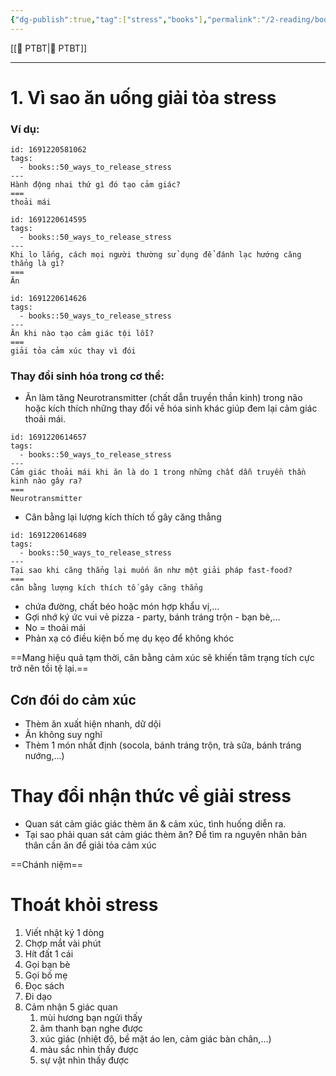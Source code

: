 ```yaml
---
{"dg-publish":true,"tag":["stress","books"],"permalink":"/2-reading/books-mad-bear/50-cach-giai-stress-ma-khong-can-an-uong/","dgPassFrontmatter":true}
---
```


[[💎 PTBT\|💎 PTBT]]
___


# 1. Vì sao ăn uống giải tỏa stress

### Ví dụ:
```anki
id: 1691220581062
tags:
  - books::50_ways_to_release_stress
---
Hành động nhai thứ gì đó tạo cảm giác?
===
thoải mái
```



```anki
id: 1691220614595
tags:
  - books::50_ways_to_release_stress
---
Khi lo lắng, cách mọi người thường sử dụng để đánh lạc hướng căng thẳng là gì?
===
Ăn
```


```anki
id: 1691220614626
tags:
  - books::50_ways_to_release_stress
---
Ăn khi nào tạo cảm giác tội lỗi?
===
giải tỏa cảm xúc thay vì đói
```




### Thay đổi sinh hóa trong cơ thể:
- Ăn làm tăng Neurotransmitter (chất dẫn truyền thần kinh) trong não hoặc kích thích những thay đổi về hóa sinh khác giúp đem lại cảm giác thoải mái.
```anki
id: 1691220614657
tags:
  - books::50_ways_to_release_stress
---
Cảm giác thoải mái khi ăn là do 1 trong những chất dẫn truyền thần kinh nào gây ra?
===
Neurotransmitter
```

- Cân bằng lại lượng kích thích tố gây căng thẳng
```anki
id: 1691220614689
tags:
  - books::50_ways_to_release_stress
---
Tại sao khi căng thẳng lại muốn ăn như một giải pháp fast-food?
===
cân bằng lượng kích thích tố gây căng thẳng
```

- chứa đường, chất béo hoặc món hợp khẩu vị,...
- Gợi nhớ ký ức vui vẻ
pizza - party, bánh tráng trộn - bạn bè,...
- No = thoải mái
- Phản xạ có điều kiện
bố mẹ dụ kẹo để không khóc

 ==Mang hiệu quả tạm thời, cân bằng cảm xúc sẽ khiến tâm trạng tích cực trở nên tồi tệ lại.==
<!--SR:!2023-09-28,35,266-->

## Cơn đói do cảm xúc

- Thèm ăn xuất hiện nhanh, dữ dội
- Ăn không suy nghĩ
- Thèm 1 món nhất định (socola, bánh tráng trộn, trà sữa, bánh tráng nướng,...)

# Thay đổi nhận thức về giải stress

- Quan sát cảm giác giác thèm ăn & cảm xúc, tình huống diễn ra.
- Tại sao phải quan sát cảm giác thèm ăn?
Để tìm ra nguyên nhân bản thân cần ăn để giải tỏa cảm xúc

==Chánh niệm==
<!--SR:!2023-09-07,14,210-->

# Thoát khỏi stress

1. Viết nhật ký 1 dòng
2. Chợp mắt vài phút
3. Hít đất 1 cái
4. Gọi bạn bè
5. Gọi bố mẹ
6. Đọc sách
7. Đi dạo
8. Cảm nhận 5 giác quan 
	1. mùi hương bạn ngửi thấy
	2. âm thanh bạn nghe được
	3. xúc giác (nhiệt độ, bề mặt áo len, cảm giác bàn chân,...)
	4. màu sắc nhìn thấy được
	5. sự vật nhìn thấy được